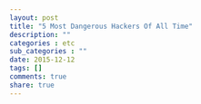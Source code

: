 ```yaml
---
layout: post
title: "5 Most Dangerous Hackers Of All Time"
description: ""
categories : etc
sub_categories : ""
date: 2015-12-12
tags: []
comments: true
share: true
---
```




